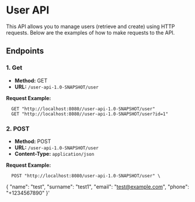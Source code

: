 # User API

This API allows you to manage users (retrieve and create) using HTTP requests. Below are the examples of how to make requests to the API.

## Endpoints

### 1. Get

- **Method:** GET
- **URL:** `/user-api-1.0-SNAPSHOT/user`

**Request Example:**


      GET "http://localhost:8080//user-api-1.0-SNAPSHOT/user"
      GET "http://localhost:8080//user-api-1.0-SNAPSHOT/user?id=1"

### 2. POST

- **Method:** POST
- **URL:** `/user-api-1.0-SNAPSHOT/user`
- **Content-Type:** `application/json`

**Request Example:**

      POST "http://localhost:8080/user-api-1.0-SNAPSHOT/user" \

{
    "name": "test",
    "surname": "test1",
    "email": "test@example.com",
    "phone": "+1234567890"
}'
